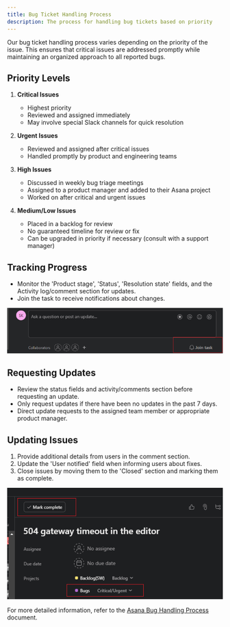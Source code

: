 ```yaml
---
title: Bug Ticket Handling Process
description: The process for handling bug tickets based on priority
---
```

Our bug ticket handling process varies depending on the priority of the issue. This ensures that critical issues are addressed promptly while maintaining an organized approach to all reported bugs.

## Priority Levels

1. **Critical Issues**
   - Highest priority
   - Reviewed and assigned immediately
   - May involve special Slack channels for quick resolution

2. **Urgent Issues**
   - Reviewed and assigned after critical issues
   - Handled promptly by product and engineering teams

3. **High Issues**
   - Discussed in weekly bug triage meetings
   - Assigned to a product manager and added to their Asana project
   - Worked on after critical and urgent issues

4. **Medium/Low Issues**
   - Placed in a backlog for review
   - No guaranteed timeline for review or fix
   - Can be upgraded in priority if necessary (consult with a support manager)

## Tracking Progress

- Monitor the 'Product stage', 'Status', 'Resolution state' fields, and the Activity log/comment section for updates.
- Join the task to receive notifications about changes.

![Join Task](../../../../../public/join-task.png)

## Requesting Updates

- Review the status fields and activity/comments section before requesting an update.
- Only request updates if there have been no updates in the past 7 days.
- Direct update requests to the assigned team member or appropriate product manager.

## Updating Issues

1. Provide additional details from users in the comment section.
2. Update the 'User notified' field when informing users about fixes.
3. Close issues by moving them to the 'Closed' section and marking them as complete.

![Close Issue](../../../../../public/close-issue.png)

For more detailed information, refer to the [Asana Bug Handling Process](Asana%20bug%20handling%20process%20a2c55843366a4aa98617c36269501e2c.md) document.
